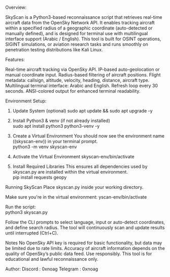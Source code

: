 Overview:

SkyScan is a Python3-based reconnaissance script that retrieves real-time aircraft data from the OpenSky Network API. It enables tracking aircraft within a specified radius of a geographic coordinate (auto-detected or manually defined), and is designed for terminal use with multilingual interface support (Arabic / English). This tool is built for OSINT operations, SIGINT simulations, or aviation research tasks and runs smoothly on penetration testing distributions like Kali Linux.



Features:

Real-time aircraft tracking via OpenSky API.
IP-based auto-geolocation or manual coordinate input.
Radius-based filtering of aircraft positions.
Flight metadata: callsign, altitude, velocity, heading, distance, aircraft type.
Multilingual terminal interface: Arabic and English.
Refresh loop every 30 seconds.
ANSI-colored output for enhanced terminal readability.


Environment Setup:

1. Update System (optional) 
sudo apt update && sudo apt upgrade -y  

2. Install Python3 & venv (if not already installed)                                  
sudo apt install python3 python3-venv -y
                                    
3. Create a Virtual Environment
You should now see the environment name ((skyscan-env)) in your terminal prompt.                             
python3 -m venv skyscan-env
                                    
4. Activate the Virtual Environment
skyscan-env/bin/activate
                                 
5. Install Required Libraries
This ensures all dependencies used by skyscan.py are installed within the virtual environment.                                 
pip install requests geopy

                                    
Running SkyScan
Place skyscan.py inside your working directory.

Make sure you're in the virtual environment:
yscan-env/bin/activate

                                    
Run the script:                                
python3 skyscan.py

                                    
Follow the CLI prompts to select language, input or auto-detect coordinates, and define search radius. The tool will continuously scan and update results until interrupted (Ctrl+C).

Notes
No OpenSky API key is required for basic functionality, but data may be limited due to rate limits.
Accuracy of aircraft information depends on the quality of OpenSky’s public data feed.
Use responsibly. This tool is for educational and lawful reconnaissance only.

Author:
Discord : 0xnoag
Telegram : 0xnoag